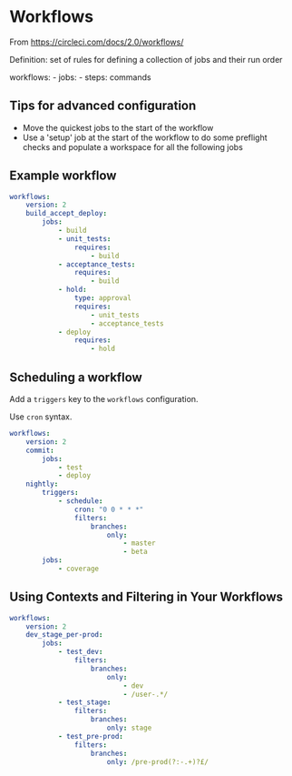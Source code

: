 # Workflows

From https://circleci.com/docs/2.0/workflows/

Definition: set of rules for defining a collection of jobs and their run order

workflows:
    - jobs:
        - steps:
            commands

## Tips for advanced configuration

- Move the quickest jobs to the start of the workflow
- Use a 'setup' job at the start of the workflow to do some preflight checks and populate a workspace for all the following jobs

## Example workflow

```yaml
workflows:
    version: 2
    build_accept_deploy:
        jobs:
            - build
            - unit_tests:
                requires: 
                    - build
            - acceptance_tests:
                requires: 
                    - build
            - hold:
                type: approval
                requires:
                    - unit_tests
                    - acceptance_tests
            - deploy
                requires: 
                    - hold

```

## Scheduling a workflow

Add a `triggers` key to the `workflows` configuration.

Use `cron` syntax.

```yaml
workflows:
    version: 2
    commit:
        jobs: 
            - test
            - deploy
    nightly:
        triggers:
            - schedule:
                cron: "0 0 * * *"
                filters:
                    branches:
                        only:
                            - master
                            - beta
        jobs:  
            - coverage
```

## Using Contexts and Filtering in Your Workflows

```yaml
workflows:
    version: 2
    dev_stage_per-prod:
        jobs:
            - test_dev:
                filters:
                    branches:
                        only:
                            - dev
                            - /user-.*/
            - test_stage:
                filters:
                    branches:
                        only: stage
            - test_pre-prod:
                filters:
                    branches:
                        only: /pre-prod(?:-.+)?£/
```
